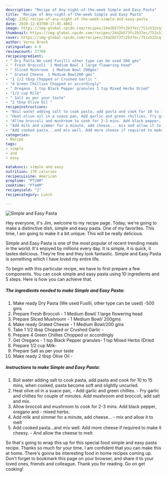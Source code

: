 ```yaml
---
description: "Recipe of Any-night-of-the-week Simple and Easy Pasta"
title: "Recipe of Any-night-of-the-week Simple and Easy Pasta"
slug: 2262-recipe-of-any-night-of-the-week-simple-and-easy-pasta
date: 2020-12-03T00:17:45.486Z
image: https://img-global.cpcdn.com/recipes/24a2b573fc2b37ec/751x532cq70/simple-and-easy-pasta-recipe-main-photo.jpg
thumbnail: https://img-global.cpcdn.com/recipes/24a2b573fc2b37ec/751x532cq70/simple-and-easy-pasta-recipe-main-photo.jpg
cover: https://img-global.cpcdn.com/recipes/24a2b573fc2b37ec/751x532cq70/simple-and-easy-pasta-recipe-main-photo.jpg
author: Verna Brock
ratingvalue: 4.6
reviewcount: 37769
recipeingredient:
- " Dry Pasta We used Fusilli other type can be used 500 gms"
- " Fresh Broccoli  1 Medium Bowl 1 large flowering head"
- " Sliced Mushroom  1 Medium Bowl 200gms"
- " Grated Cheese  1 Medium Bowl200 gms"
- "1 1/2 tbsp Chopped or Crushed Garlic "
- "4 Green Chillies Chopped or accordingly"
- " Oregano  1 tsp Black Pepper granules 1 tsp Mixed Herbs Dried"
- "1/2 cup Milk"
- " Salt as per your taste"
- "2 tbsp Olive Oil "
recipeinstructions:
- "Boil water adding salt to cook pasta, add pasta and cook for 10 to 15 mins, when cooked, pasta become soft and slightly uncurled."
- "Heat olive oil in a suace pan, Add garlic and green chillies. Fry garlic and chillies for couple of minutes. Add mushroom and broccoli, add salt and mix."
- "Allow broccoli and mushroom to cook for 2-3 mins. Add black pepper, oregano and  mixed herbs."
- "Add milk and simmer for a minute, add cheese... mix and allow it to melt"
- "Add cooked pasta...and mix well. Add more cheese if required to make it cheesy. And allow the cheese to melt"
categories:
- Recipe
tags:
- simple
- and
- easy

katakunci: simple and easy 
nutrition: 170 calories
recipecuisine: American
preptime: "PT28M"
cooktime: "PT48M"
recipeyield: "2"
recipecategory: Lunch

---
```



![Simple and Easy Pasta](https://img-global.cpcdn.com/recipes/24a2b573fc2b37ec/751x532cq70/simple-and-easy-pasta-recipe-main-photo.jpg)

Hey everyone, it's Jim, welcome to my recipe page. Today, we're going to make a distinctive dish, simple and easy pasta. One of my favorites. This time, I am going to make it a bit unique. This will be really delicious.



Simple and Easy Pasta is one of the most popular of recent trending meals in the world. It's enjoyed by millions every day. It is simple, it is quick, it tastes delicious. They're fine and they look fantastic. Simple and Easy Pasta is something which I have loved my entire life.


To begin with this particular recipe, we have to first prepare a few components. You can cook simple and easy pasta using 10 ingredients and 5 steps. Here is how you can achieve that.

<!--inarticleads1-->

##### The ingredients needed to make Simple and Easy Pasta:

1. Make ready  Dry Pasta (We used Fusilli, other type can be used) -500 gms
1. Prepare  Fresh Broccoli - 1 Medium Bowl/ 1 large flowering head
1. Prepare  Sliced Mushroom - 1 Medium Bowl/ 200gms
1. Make ready  Grated Cheese - 1 Medium Bowl/200 gms
1. Take 1 1/2 tbsp Chopped or Crushed Garlic -
1. Prepare 4 Green Chillies Chopped or accordingly
1. Get  Oregano - 1 tsp Black Pepper granules- 1 tsp Mixed Herbs (Dried
1. Prepare 1/2 cup Milk-
1. Prepare  Salt as per your taste
1. Make ready 2 tbsp Olive Oil -




<!--inarticleads2-->

##### Instructions to make Simple and Easy Pasta:

1. Boil water adding salt to cook pasta, add pasta and cook for 10 to 15 mins, when cooked, pasta become soft and slightly uncurled.
1. Heat olive oil in a suace pan, - Add garlic and green chillies. - Fry garlic and chillies for couple of minutes. Add mushroom and broccoli, add salt and mix.
1. Allow broccoli and mushroom to cook for 2-3 mins. Add black pepper, oregano and  - mixed herbs.
1. Add milk and simmer for a minute, add cheese... - mix and allow it to melt
1. Add cooked pasta...and mix well. Add more cheese if required to make it cheesy. - And allow the cheese to melt




So that's going to wrap this up for this special food simple and easy pasta recipe. Thanks so much for your time. I am confident that you can make this at home. There's gonna be interesting food in home recipes coming up. Don't forget to bookmark this page on your browser, and share it to your loved ones, friends and colleague. Thank you for reading. Go on get cooking!
